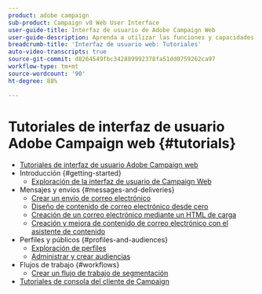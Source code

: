 ```yaml
---
product: adobe campaign
sub-product: Campaign v8 Web User Interface
user-guide-title: Interfaz de usuario de Adobe Campaign Web
user-guide-description: Aprenda a utilizar las funciones y capacidades de la consola del cliente de Adobe Campaign Web.
breadcrumb-title: 'Interfaz de usuario web: Tutoriales'
auto-video-transcripts: true
source-git-commit: d8264549fbc342889992378fa51dd0759262ca97
workflow-type: tm+mt
source-wordcount: '90'
ht-degree: 88%

---
```



# Tutoriales de interfaz de usuario Adobe Campaign web {#tutorials}

+ [Tutoriales de interfaz de usuario Adobe Campaign web](/help/ac-web-learn-main/overview.md)
+ Introducción {#getting-started}
   + [Exploración de la interfaz de usuario de Campaign Web](/help/get-started/explore-the-web-ui.md)
+ Mensajes y envíos {#messages-and-deliveries}
   + [Crear un envío de correo electrónico](/help/deliveries/create-an-email-delivery.md)
   + [Diseño de contenido de correo electrónico desde cero](/help/design-the-delivery/create-email-content-from-scratch.md)
   + [Creación de un correo electrónico mediante un HTML de carga](/help/design-the-delivery/create-an-email-by-uploading-html.md)
   + [Creación y mejora de contenido de correo electrónico con el asistente de contenido](/help/design-the-delivery/create-and-improve-email-content-with-the-content-assistant.md)
+ Perfiles y públicos {#profiles-and-audiences}
   + [Exploración de perfiles](/help/profiles-and-audiences/explore-profiles.md)
   + [Administrar y crear audiencias](/help/profiles-and-audiences/manage-and-build-audiences.md)
+ Flujos de trabajo {#workflows}
   + [Crear un flujo de trabajo de segmentación](/help/workflows/create-a-targeting-workflow.md)
+ [Tutoriales de consola del cliente de Campaign](https://experienceleague.adobe.com/docs/campaign-learn/tutorials/overview.html?lang=es)

